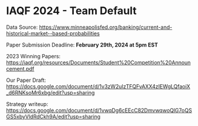# IAQF 2024 - Team Default

Data Source:
https://www.minneapolisfed.org/banking/current-and-historical-market--based-probabilities

Paper Submission Deadline:
**February 29th, 2024 at 5pm EST**


2023 Winning Papers:
https://iaqf.org/resources/Documents/Student%20Competition%20Announcement.pdf

Our Paper Draft:
https://docs.google.com/document/d/1v3zW2uIzTFQFvAXX4zIEWgLQfaoiX_d6RNKsoMr6xbg/edit?usp=sharing

Strategy writeup:
https://docs.google.com/document/d/1vwqDg6cEEcC82DmvwqwoQlG7oQSGS5xbyVldRdCkh9A/edit?usp=sharing
